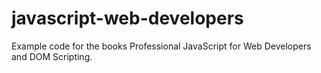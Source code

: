 javascript-web-developers
=========================

Example code for the books Professional JavaScript for Web Developers and DOM Scripting.

